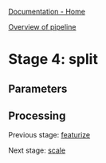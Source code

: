[Documentation - Home](https://github.com/SINTEF-9012/Erdre/blob/master/docs/index.md)

[Overview of pipeline](https://github.com/SINTEF-9012/Erdre/blob/master/docs/tutorials/03_pipeline.md)

# Stage 4: split

## Parameters

## Processing

Previous stage: [featurize](https://github.com/SINTEF-9012/Erdre/blob/master/docs/tutorials/stages/03_featurize.md)

Next stage: [scale](https://github.com/SINTEF-9012/Erdre/blob/master/docs/tutorials/stages/05_scale.md)
